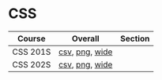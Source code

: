 # CSS

| Course | Overall | Section |
| ------ | ------- | ------- |
| CSS 201S | [csv](https://github.com/UCSD-Historical-Enrollment-Data/2024Summer3/blob/main/overall/CSS%20201S.csv), [png](https://raw.githubusercontent.com/UCSD-Historical-Enrollment-Data/2024Summer3/main/plot_overall/CSS%20201S.png), [wide](https://raw.githubusercontent.com/UCSD-Historical-Enrollment-Data/2024Summer3/main/plot_overall_wide/CSS%20201S.png) |  |
| CSS 202S | [csv](https://github.com/UCSD-Historical-Enrollment-Data/2024Summer3/blob/main/overall/CSS%20202S.csv), [png](https://raw.githubusercontent.com/UCSD-Historical-Enrollment-Data/2024Summer3/main/plot_overall/CSS%20202S.png), [wide](https://raw.githubusercontent.com/UCSD-Historical-Enrollment-Data/2024Summer3/main/plot_overall_wide/CSS%20202S.png) |  |
